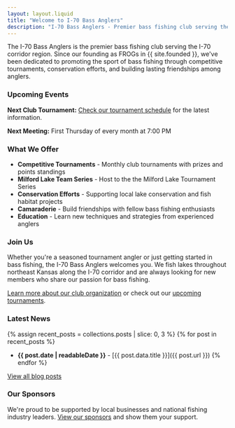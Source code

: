 ```yaml
---
layout: layout.liquid
title: "Welcome to I-70 Bass Anglers"
description: "I-70 Bass Anglers - Premier bass fishing club serving the I-70 corridor region. Join us for competitive tournaments and camaraderie."
---
```


The I-70 Bass Anglers is the premier bass fishing club serving the I-70 corridor region. Since our founding as FROGs in {{ site.founded }}, we've been dedicated to promoting the sport of bass fishing through competitive tournaments, conservation efforts, and building lasting friendships among anglers.

### Upcoming Events

**Next Club Tournament:** [Check our tournament schedule](/tournaments/club/upcoming/) for the latest information.

**Next Meeting:** First Thursday of every month at 7:00 PM

### What We Offer

- **Competitive Tournaments** - Monthly club tournaments with prizes and points standings
- **Milford Lake Team Series** - Host to the the Milford Lake Tournament Series
- **Conservation Efforts** - Supporting local lake conservation and fish habitat projects  
- **Camaraderie** - Build friendships with fellow bass fishing enthusiasts
- **Education** - Learn new techniques and strategies from experienced anglers

### Join Us

Whether you're a seasoned tournament angler or just getting started in bass fishing, the I-70 Bass Anglers welcomes you. We fish lakes throughout northeast Kansas along the I-70 corridor and are always looking for new members who share our passion for bass fishing.

[Learn more about our club organization](/club/organization/) or check out our [upcoming tournaments](/tournaments/club/upcoming/).

### Latest News

{% assign recent_posts = collections.posts | slice: 0, 3 %}
{% for post in recent_posts %}
- **{{ post.date | readableDate }}** - [{{ post.data.title }}]({{ post.url }})
{% endfor %}

[View all blog posts](/blog/)

### Our Sponsors

We're proud to be supported by local businesses and national fishing industry leaders. [View our sponsors](/sponsors/) and show them your support.
